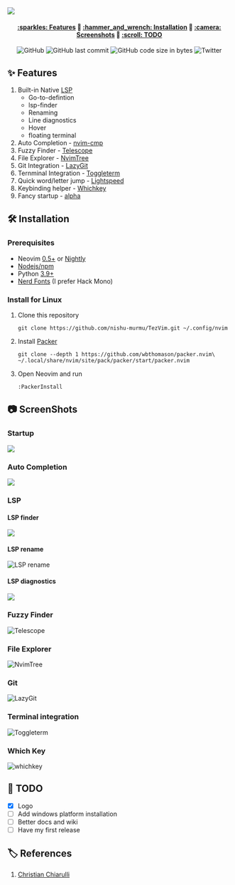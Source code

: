 <img src="https://github.com/nishu-murmu/TezVim/blob/main/assets/Tezvim-logo/Tezvim-logos_transparent.png"/> 
<h4 align="center">
 <a href="#fea">:sparkles: Features</a> 🔸
 <a href="#install">:hammer_and_wrench: Installation</a> 🔸
 <a href="#camera">:camera: Screenshots</a> 🔸
 <a href="#todo">:scroll: TODO</a>
</h4>
<div align="center">
 <img alt="GitHub" src="https://img.shields.io/github/license/nishu-murmu/Tez.nvim">
 <img alt="GitHub last commit" src="https://img.shields.io/github/last-commit/nishu-murmu/Tez.nvim">
 <img alt="GitHub code size in bytes" src="https://img.shields.io/github/languages/code-size/nishu-murmu/Tez.nvim">
 <img alt="Twitter" src="https://img.shields.io/twitter/url?url=https%3A%2F%2Ftwitter.com%2F_Gliches_" />
</div>


<a id="fea"></a>
## :sparkles: Features
1. Built-in Native [LSP]()
    * Go-to-defintion
    * lsp-finder
    * Renaming
    * Line diagnostics
    * Hover
    * floating terminal
2. Auto Completion - [nvim-cmp]()
3. Fuzzy Finder - [Telescope]()
4. File Explorer - [NvimTree]()
5. Git Integration - [LazyGit]()
6. Ternminal Integration - [Toggleterm]()
7. Quick word/letter jump - [Lightspeed]()
8. Keybinding helper - [Whichkey]()
9. Fancy startup - [alpha]()

<a id="install"></a>
## :hammer_and_wrench: Installation
### Prerequisites
  * Neovim [0.5+]() or [Nightly]()
  * [Nodejs/npm]()
  * Python [3.9+]()
  * [Nerd Fonts]() (I prefer Hack Mono)

### Install for Linux
1. Clone this repository
    ```
    git clone https://github.com/nishu-murmu/TezVim.git ~/.config/nvim
    ```
2. Install [Packer]()
    ```
    git clone --depth 1 https://github.com/wbthomason/packer.nvim\
    ~/.local/share/nvim/site/pack/packer/start/packer.nvim
    ```
3. Open Neovim and run
    ```
    :PackerInstall
    ```
    
<a id="camera"></a>
## :camera: ScreenShots

### Startup
![](https://github.com/nishu-murmu/TezVim/blob/main/assets/start-up.png)

### Auto Completion
![](https://github.com/nishu-murmu/TezVim/blob/main/assets/completion.png)

### LSP
#### LSP finder
![](https://github.com/nishu-murmu/TezVim/blob/main/assets/lsp-finder.png)

#### LSP rename
![LSP rename](https://github.com/nishu-murmu/TezVim/blob/main/assets/rename.png)

#### LSP diagnostics
![](https://github.com/nishu-murmu/TezVim/blob/main/assets/lsp-diagnostics.png)

### Fuzzy Finder
![Telescope](https://github.com/nishu-murmu/TezVim/blob/main/assets/finder.png)

### File Explorer
![NvimTree](https://github.com/nishu-murmu/TezVim/blob/main/assets/file-explorer.png)

### Git
![LazyGit](https://github.com/nishu-murmu/TezVim/blob/main/assets/lazygit.png)

### Terminal integration
![Toggleterm](https://github.com/nishu-murmu/TezVim/blob/main/assets/terminal.png)

### Which Key
![whichkey](https://github.com/nishu-murmu/TezVim/blob/main/assets/whichkey.png)

<a id="todo"></a>
## :scroll: TODO
 - [x] Logo
 - [ ] Add windows platform installation
 - [ ] Better docs and wiki
 - [ ] Have my first release

<a id="credits"></a>
## :label: References
1. [Christian Chiarulli]()
